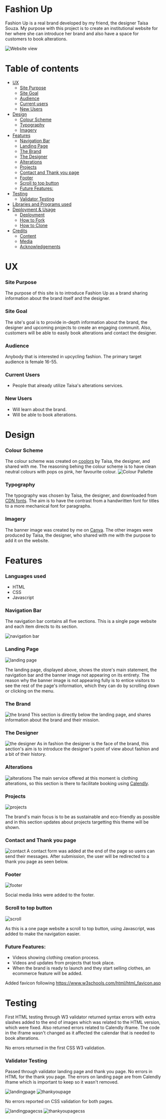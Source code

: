 
# Fashion Up

Fashion Up is a real brand developed by my friend, the designer Taísa Souza. My purpose with this project is to create an institutional website for her where she can introduce her brand and also have a space for customers to book alterations.

![Website view](https://beyondthesight.net/Mariana/Fashion/Images/read/landingpage.png)

# Table of contents
- [UX](#ux)
    - [Site Purpose](#site-purpose)
    - [Site Goal](#site-goal)
    - [Audience](#audience)
    - [Current users](#current-users)
    - [New Users](#new-users)
- [Design](#design)
    - [Colour Scheme](#colour-scheme)
    - [Typography](#typography)
    - [Imagery](#imagery)
- [Features](#features)
    - [Navigation Bar](#navigation-bar)
    - [Landing Page](#landing-page)
    - [The Brand](#the-brand)
    - [The Designer](#the-designer)
    - [Alterations](#alterations)
    - [Projects](#projects)
    - [Contact and Thank you page](#contact-thankyou)
    - [Footer](#footer)
    - [Scroll to top button](#scroll-to-top)
    - [Future Features:](#future-features)
- [Testing](#testing)
    - [Validator Testing](#validator-testing)
- [Libraries and Programs used](#libraries-and-programs-used)
- [Deployment \& Usage](#deployment--usage)
    - [Deployment](#deployment)
    - [How to Fork](#how-to-fork)
    - [How to Clone](#how-to-clone)
- [Credits](#credits)
  - [Content](#content)
  - [Media](#media)
  - [Acknowledgements](#acknowledgements)
    

# UX
### Site Purpose
The purpose of this site is to introduce Fashion Up as a brand sharing information about the brand itself and the designer.

### Site Goal
The site's goal is to provide in-depth information about the brand, the designer and upcoming projects to create an engaging communit. Also, customers will be able to easily book alterations and contact the designer.

### Audience
Anybody that is interested in upcycling fashion. The primary target audience is female 16-55.

### Current Users
- People that already utilize Taísa's alterations services.

### New Users
- Will learn about the brand. 
- Will be able to book alterations. 

# Design
### Colour Scheme
The colour scheme was created on [coolors](https://coolors.co/) by Taísa, the designer, and shared with me. The reasoning behing the colour scheme is to have clean neutral colours with pops os pink, her favourite colour. 
![Colour Pallette](https://beyondthesight.net/Mariana/Fashion/Images/read/color.png)

### Typography
The typography was chosen by Taísa, the designer, and downloaded from [CDN fonts](https://www.cdnfonts.com/category/handwritten). The aim is to have the contrast from a handwritten font for titles to a more mechanical font for paragraphs.

### Imagery
The banner image was created by me on [Canva](https://www.canva.com/). The other images were produced by Taísa, the designer, who shared with me with the purpose to add it on the website.

# Features
### Languages  used
- HTML 
- CSS
- Javascript

### Navigation Bar
The navigation bar contains all five sections. This is a single page website and each item directs to its section. 

![navigation bar](https://beyondthesight.net/Mariana/Fashion/Images/read/navigation.png)

### Landing Page
![landing page](https://beyondthesight.net/Mariana/Fashion/Images/read/landingpage.png)

The landing page, displayed above, shows the store's main statement, the navigation bar and the banner image not appearing on its entirety. The reason why the banner image is not appearing fully is to entice visitors to see the rest of the page's information, which they can do by scrolling down or clicking on the menu.

### The Brand
![the brand](https://beyondthesight.net/Mariana/Fashion/Images/read/thebrandsection.png)
This section is directly below the landing page, and shares information about the brand and their mission. 

### The Designer
![the designer](https://beyondthesight.net/Mariana/Fashion/Images/read/thedesignersection.png)
As in fashion the designer is the face of the brand, this section's aim is to introduce the designer's point of view about fashion and a bit of their history.

### Alterations 
![alterations](https://beyondthesight.net/Mariana/Fashion/Images/read/alterationssection.png)
The main service offered at this moment is clothing alterations, so this section is there to facilitate booking using [Calendly](https://calendly.com/). 

### Projects
![projects](https://beyondthesight.net/Mariana/Fashion/Images/read/projectsection.png)

The brand's main focus is to be as sustainable and eco-friendly as possible and in this section updates about projects targetting this theme will be shown.

### Contact and Thank you page
![contact](https://beyondthesight.net/Mariana/Fashion/Images/read/contactsection.png)
A contact form was added at the end of the page so users can send their messages. After submission, the user will be redirected to a thank you page as seen below.

### Footer
![footer](https://beyondthesight.net/Mariana/Fashion/Images/read/footer.png)

Social media links were added to the footer.

### Scroll to top button
![scroll](https://beyondthesight.net/Mariana/Fashion/Images/read/scrollbutton.png)

As this is a one page website a scroll to top button, using Javascript, was added to make the navigation easier.

### Future Features:
- Videos showing clothing creation process.
- Videos and updates from projects that took place.
- When the brand is ready to launch and they start selling clothes, an ecommerce feature will be added. 

Added favicon following https://www.w3schools.com/html/html_favicon.asp

# Testing
First HTML testing through W3 validator returned syntax errors with extra slashes added to the end of images which was related to the HTML version, which were fixed. Also returned errors related to Calendly iframe. The code in the iframe wasn't changed as it affected the calendar that is needed to book alterations. 

No errors returned in the first CSS W3 validation.

### Validator Testing

Passed through validator landing page and thank you page. No errors in HTML for the thank you page. The errors on landing page are from Calendly iframe which is important to keep so it wasn't removed.

![landingpage](https://beyondthesight.net/Mariana/Fashion/Images/read/htmlvalidation.png)
![thankyoupage](https://beyondthesight.net/Mariana/Fashion/Images/read/thankyoupagevalidationhtml.png)

No errors reported on CSS validation for both pages.

![landingpagecss](https://beyondthesight.net/Mariana/Fashion/Images/read/cssvalidation.png)
![thankyoupagecss](https://beyondthesight.net/Mariana/Fashion/Images/read/thankyoucss.png)
